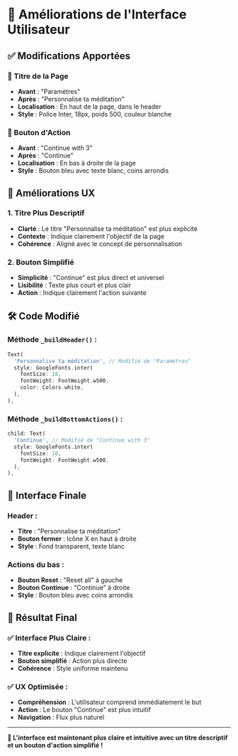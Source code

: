 # 🎨 Améliorations de l'Interface Utilisateur

## ✅ Modifications Apportées

### **📱 Titre de la Page**
- **Avant** : "Paramètres"
- **Après** : "Personnalise ta méditation"
- **Localisation** : En haut de la page, dans le header
- **Style** : Police Inter, 18px, poids 500, couleur blanche

### **🔘 Bouton d'Action**
- **Avant** : "Continue with 3"
- **Après** : "Continue"
- **Localisation** : En bas à droite de la page
- **Style** : Bouton bleu avec texte blanc, coins arrondis

## 🎯 Améliorations UX

### **1. Titre Plus Descriptif**
- **Clarté** : Le titre "Personnalise ta méditation" est plus explicite
- **Contexte** : Indique clairement l'objectif de la page
- **Cohérence** : Aligné avec le concept de personnalisation

### **2. Bouton Simplifié**
- **Simplicité** : "Continue" est plus direct et universel
- **Lisibilité** : Texte plus court et plus clair
- **Action** : Indique clairement l'action suivante

## 🛠️ Code Modifié

### **Méthode `_buildHeader()` :**
```dart
Text(
  'Personnalise ta méditation', // Modifié de "Paramètres"
  style: GoogleFonts.inter(
    fontSize: 18,
    fontWeight: FontWeight.w500,
    color: Colors.white,
  ),
),
```

### **Méthode `_buildBottomActions()` :**
```dart
child: Text(
  'Continue', // Modifié de "Continue with 3"
  style: GoogleFonts.inter(
    fontSize: 16,
    fontWeight: FontWeight.w500,
  ),
),
```

## 📱 Interface Finale

### **Header :**
- **Titre** : "Personnalise ta méditation"
- **Bouton fermer** : Icône X en haut à droite
- **Style** : Fond transparent, texte blanc

### **Actions du bas :**
- **Bouton Reset** : "Reset all" à gauche
- **Bouton Continue** : "Continue" à droite
- **Style** : Bouton bleu avec coins arrondis

## 🎉 Résultat Final

### **✅ Interface Plus Claire :**
- **Titre explicite** : Indique clairement l'objectif
- **Bouton simplifié** : Action plus directe
- **Cohérence** : Style uniforme maintenu

### **✅ UX Optimisée :**
- **Compréhension** : L'utilisateur comprend immédiatement le but
- **Action** : Le bouton "Continue" est plus intuitif
- **Navigation** : Flux plus naturel

---

**🎉 L'interface est maintenant plus claire et intuitive avec un titre descriptif et un bouton d'action simplifié !**
